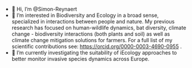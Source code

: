 - 👋 Hi, I’m @Simon-Reynaert
- 👀 I’m interested in Biodiversity and Ecology in a broad sense, specialized in interactions between people and nature. My previous research has focused on human-wildlife dynamics, bat diversity, climate change - biodiversity interactions (both plants and soil) as well as climate change mitigation solutions for farmers. For a full list of my scientific contributions see: https://orcid.org/0000-0003-4690-0955 .
- 🌱 I’m currently investigating the suitability of iEcology approaches to better monitor invasive species dynamics across Europe.

<!---
Simon-Reynaert/Simon-Reynaert is a ✨ special ✨ repository because its `README.md` (this file) appears on your GitHub profile.
You can click the Preview link to take a look at your changes.
--->
